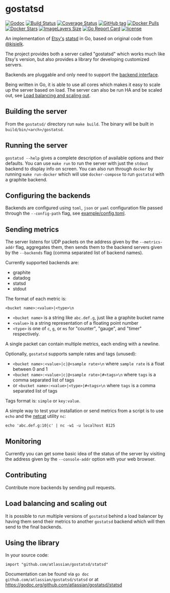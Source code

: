 gostatsd
========

[![Godoc](https://godoc.org/github.com/atlassian/gostatsd?status.svg)](https://godoc.org/github.com/atlassian/gostatsd)
[![Build Status](https://travis-ci.org/atlassian/gostatsd.svg?branch=master)](https://travis-ci.org/atlassian/gostatsd)
[![Coverage Status](https://coveralls.io/repos/github/atlassian/gostatsd/badge.svg?branch=master)](https://coveralls.io/github/atlassian/gostatsd?branch=master)
[![GitHub tag](https://img.shields.io/github/tag/atlassian/gostatsd.svg?maxAge=86400)](https://github.com/atlassian/gostatsd)
[![Docker Pulls](https://img.shields.io/docker/pulls/atlassianlabs/gostatsd.svg)](https://hub.docker.com/r/atlassianlabs/gostatsd/)
[![Docker Stars](https://img.shields.io/docker/stars/atlassianlabs/gostatsd.svg)](https://hub.docker.com/r/atlassianlabs/gostatsd/)
[![ImageLayers Size](https://imagelayers.io/badge/atlassianlabs/gostatsd:latest.svg)](https://imagelayers.io/?images=atlassianlabs/gostatsd:latest)
[![Go Report Card](https://goreportcard.com/badge/github.com/atlassian/gostatsd)](https://goreportcard.com/report/github.com/atlassian/gostatsd)
[![license](https://img.shields.io/github/license/atlassian/gostatsd.svg)](https://github.com/atlassian/gostatsd/blob/master/LICENSE)

An implementation of [Etsy's][etsy] [statsd][statsd] in Go,
based on original code from [@kisielk](https://github.com/kisielk/).

The project provides both a server called "gostatsd" which works much like
Etsy's version, but also provides a library for developing customized servers.

Backends are pluggable and only need to support the [backend interface](backend/backend.go).

Being written in Go, it is able to use all cores which makes it easy to scale up the
server based on load. The server can also be run HA and be scaled out, see
[Load balancing and scaling out](https://github.com/atlassian/gostatsd#load-balancing-and-scaling-out).


Building the server
-------------------
From the `gostatsd/` directory run `make build`. The binary will be built in `build/bin/<arch>/gostatsd`.


Running the server
------------------
`gostatsd --help` gives a complete description of available options and their
defaults. You can use `make run` to run the server with just the `stdout` backend
to display info on screen.
You can also run through `docker` by running `make run-docker` which will use `docker-compose`
to run `gostatsd` with a graphite backend.

Configuring the backends
------------------------
Backends are configured using `toml`, `json` or `yaml` configuration file passed through
the `--config-path` flag, see [example/config.toml](example/config.toml).


Sending metrics
---------------
The server listens for UDP packets on the address given by the `--metrics-addr` flag,
aggregates them, then sends them to the backend servers given by the `--backends`
flag (comma separated list of backend names).

Currently supported backends are:

* graphite
* datadog
* statsd
* stdout

The format of each metric is:

    <bucket name>:<value>|<type>\n

* `<bucket name>` is a string like `abc.def.g`, just like a graphite bucket name
* `<value>` is a string representation of a floating point number
* `<type>` is one of `c`, `g`, or `ms` for "counter", "gauge", and "timer"
respectively.

A single packet can contain multiple metrics, each ending with a newline.

Optionally, `gostatsd` supports sample rates and tags (unused):

* `<bucket name>:<value>|c|@<sample rate>\n` where `sample rate` is a float between 0 and 1
* `<bucket name>:<value>|c|@<sample rate>|#<tags>\n` where `tags` is a comma separated list of tags
* or `<bucket name>:<value>|<type>|#<tags>\n` where `tags` is a comma separated list of tags

Tags format is: `simple` or `key:value`.


A simple way to test your installation or send metrics from a script is to use
`echo` and the [netcat][netcat] utility `nc`:

    echo 'abc.def.g:10|c' | nc -w1 -u localhost 8125

Monitoring
----------
Currently you can get some basic idea of the status of the server by visiting the
address given by the `--console-addr` option with your web browser.

Contributing
------------
Contribute more backends by sending pull requests.

Load balancing and scaling out
------------------------------
It is possible to run multiple versions of `gostatsd` behind a load balancer by having them
send their metrics to another `gostatsd` backend which will then send to the final backends.

Using the library
-----------------
In your source code:

    import "github.com/atlassian/gostatsd/statsd"

Documentation can be found via `go doc github.com/atlassian/gostatsd/statsd` or at
https://godoc.org/github.com/atlassian/gostatsd/statsd

[etsy]: https://www.etsy.com
[statsd]: https://www.github.com/etsy/statsd
[netcat]: http://netcat.sourceforge.net/
